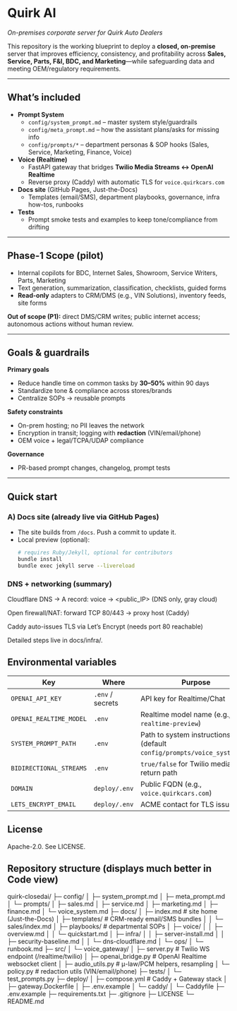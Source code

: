 # Quirk AI 
_On-premises corporate server for Quirk Auto Dealers_

This repository is the working blueprint to deploy a **closed, on-premise** server that improves efficiency, consistency, and profitability across **Sales, Service, Parts, F&I, BDC, and Marketing**—while safeguarding data and meeting OEM/regulatory requirements.

---

## What’s included

- **Prompt System**
  - `config/system_prompt.md` – master system style/guardrails  
  - `config/meta_prompt.md` – how the assistant plans/asks for missing info  
  - `config/prompts/*` – department personas & SOP hooks (Sales, Service, Marketing, Finance, Voice)
- **Voice (Realtime)**
  - FastAPI gateway that bridges **Twilio Media Streams ↔ OpenAI Realtime**
  - Reverse proxy (Caddy) with automatic TLS for `voice.quirkcars.com`
- **Docs site** (GitHub Pages, Just-the-Docs)
  - Templates (email/SMS), department playbooks, governance, infra how-tos, runbooks
- **Tests**
  - Prompt smoke tests and examples to keep tone/compliance from drifting

---

## Phase-1 Scope (pilot)

- Internal copilots for BDC, Internet Sales, Showroom, Service Writers, Parts, Marketing  
- Text generation, summarization, classification, checklists, guided forms  
- **Read-only** adapters to CRM/DMS (e.g., VIN Solutions), inventory feeds, site forms

**Out of scope (P1):** direct DMS/CRM writes; public internet access; autonomous actions without human review.

---

## Goals & guardrails

**Primary goals**
- Reduce handle time on common tasks by **30–50%** within 90 days  
- Standardize tone & compliance across stores/brands  
- Centralize SOPs → reusable prompts

**Safety constraints**
- On-prem hosting; no PII leaves the network  
- Encryption in transit; logging with **redaction** (VIN/email/phone)  
- OEM voice + legal/TCPA/UDAP compliance

**Governance**
- PR-based prompt changes, changelog, prompt tests

---

## Quick start

### A) Docs site (already live via GitHub Pages)
- The site builds from `/docs`. Push a commit to update it.
- Local preview (optional):
  ```bash
  # requires Ruby/Jekyll, optional for contributors
  bundle install
  bundle exec jekyll serve --livereload

### DNS + networking (summary)
  Cloudflare DNS → A record: voice → <public_IP> (DNS only, gray cloud)

Open firewall/NAT: forward TCP 80/443 → proxy host (Caddy)

Caddy auto-issues TLS via Let’s Encrypt (needs port 80 reachable)

Detailed steps live in docs/infra/.

## Environmental variables

| Key                     | Where            | Purpose                                                                |
| ----------------------- | ---------------- | ---------------------------------------------------------------------- |
| `OPENAI_API_KEY`        | `.env` / secrets | API key for Realtime/Chat                                              |
| `OPENAI_REALTIME_MODEL` | `.env`           | Realtime model name (e.g., `gpt-realtime-preview`)                     |
| `SYSTEM_PROMPT_PATH`    | `.env`           | Path to system instructions (default `config/prompts/voice_system.md`) |
| `BIDIRECTIONAL_STREAMS` | `.env`           | `true/false` for Twilio media return path                              |
| `DOMAIN`                | `deploy/.env`    | Public FQDN (e.g., `voice.quirkcars.com`)                              |
| `LETS_ENCRYPT_EMAIL`    | `deploy/.env`    | ACME contact for TLS issuance                                          |

## License

Apache-2.0. See LICENSE.

## Repository structure (displays much better in Code view)

</pre>
quirk-closedai/
├─ config/
│  ├─ system_prompt.md
│  ├─ meta_prompt.md
│  └─ prompts/
│     ├─ sales.md
│     ├─ service.md
│     ├─ marketing.md
│     ├─ finance.md
│     └─ voice_system.md
├─ docs/
│  ├─ index.md                           # site home (Just-the-Docs)
│  ├─ templates/                         # CRM-ready email/SMS bundles
│  │  └─ sales/index.md
│  ├─ playbooks/                         # departmental SOPs
│  ├─ voice/
│  │  ├─ overview.md
│  │  └─ quickstart.md
│  ├─ infra/
│  │  ├─ server-install.md
│  │  ├─ security-baseline.md
│  │  └─ dns-cloudflare.md
│  └─ ops/
│     └─ runbook.md
├─ src/
│  └─ voice_gateway/
│     ├─ server.py                       # Twilio WS endpoint (/realtime/twilio)
│     ├─ openai_bridge.py                # OpenAI Realtime websocket client
│     ├─ audio_utils.py                  # μ-law/PCM helpers, resampling
│     └─ policy.py                       # redaction utils (VIN/email/phone)
├─ tests/
│  └─ test_prompts.py
├─ deploy/
│  ├─ compose.yml                        # Caddy + Gateway stack
│  ├─ gateway.Dockerfile
│  ├─ .env.example
│  └─ caddy/
│     └─ Caddyfile
├─ .env.example
├─ requirements.txt
├─ .gitignore
├─ LICENSE
└─ README.md


